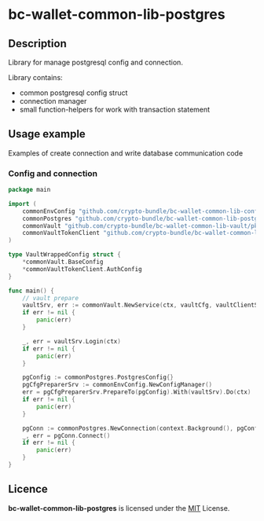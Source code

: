 # bc-wallet-common-lib-postgres

## Description 

Library for manage postgresql config and connection.

Library contains:
* common postgresql config struct
* connection manager
* small function-helpers for work with transaction statement

## Usage example

Examples of create connection and write database communication code

### Config and connection
```go
package main

import (
	commonEnvConfig "github.com/crypto-bundle/bc-wallet-common-lib-config/pkg/envconfig"
    commonPostgres "github.com/crypto-bundle/bc-wallet-common-lib-postgres/pkg/postgres"
	commonVault "github.com/crypto-bundle/bc-wallet-common-lib-vault/pkg/vault"
	commonVaultTokenClient "github.com/crypto-bundle/bc-wallet-common-lib-vault/pkg/vault/client/token"
)

type VaultWrappedConfig struct {
	*commonVault.BaseConfig
	*commonVaultTokenClient.AuthConfig
}

func main() {
	// vault prepare 
	vaultSrv, err := commonVault.NewService(ctx, vaultCfg, vaultClientSrv)
	if err != nil {
		panic(err)
	}

	_, err = vaultSrv.Login(ctx)
	if err != nil {
		panic(err)
	}

	pgConfig := commonPostgres.PostgresConfig{}
	pgCfgPreparerSrv := commonEnvConfig.NewConfigManager()
	err = pgCfgPreparerSrv.PrepareTo(pgConfig).With(vaultSrv).Do(ctx)
	if err != nil {
		panic(err)
	}

	pgConn := commonPostgres.NewConnection(context.Background(), pgConfig, loggerSvc)
	_, err = pgConn.Connect()
	if err != nil {
		panic(err)
	}
}


```

## Licence

**bc-wallet-common-lib-postgres** is licensed under the [MIT](./LICENSE) License.